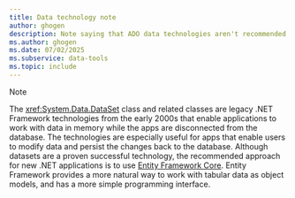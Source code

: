 ```yaml
---
title: Data technology note
author: ghogen
description: Note saying that ADO data technologies aren't recommended for new development.
ms.author: ghogen
ms.date: 07/02/2025
ms.subservice: data-tools
ms.topic: include
---
```

> [!NOTE]
> The <xref:System.Data.DataSet> class and related classes are legacy .NET Framework technologies from the early 2000s that enable applications to work with data in memory while the apps are disconnected from the database. The technologies are especially useful for apps that enable users to modify data and persist the changes back to the database. Although datasets are a proven successful technology, the recommended approach for new .NET applications is to use [Entity Framework Core](/ef/). Entity Framework provides a more natural way to work with tabular data as object models, and has a more simple programming interface.
